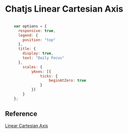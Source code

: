 # Chatjs Linear Cartesian Axis

```javascript

    var options = {
      responsive: true,
      legend: {
        position: "top"
      },
      title: {
        display: true,
        text: "Daily Focus"
      },
        scales: {
            yAxes: [{
                ticks: {
                    beginAtZero: true
                }
            }]
        }
    };
```

## Reference

[Linear Cartesian Axis](https://www.chartjs.org/docs/latest/axes/cartesian/linear.html)